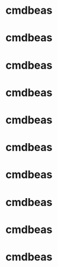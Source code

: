 # cmdbeas
# cmdbeas
# cmdbeas
# cmdbeas
# cmdbeas
# cmdbeas
# cmdbeas
# cmdbeas
# cmdbeas
# cmdbeas
